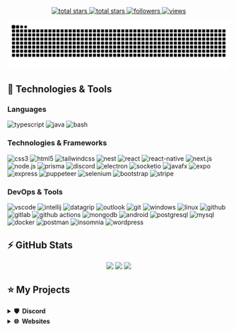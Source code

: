 <p align="center">
  <a href="https://github.com/Jonaskop44?tab=repositories&sort=stargazers">
    <img alt="total stars" title="Total stars on GitHub" src="https://custom-icon-badges.herokuapp.com/badge/dynamic/json?logo=star&host=formatted-dynamic-badges.herokuapp.com&formatter=metric&style=for-the-badge&color=4caf50&labelColor=388e3c&label=stars&query=$.stars&url=https://api.github-star-counter.workers.dev/user/Jonaskop44"/>
  </a>
  <a href="https://github.com/Jonaskop44?tab=repositories&sort=stargazers">
    <img alt="total stars" title="Total forks on GitHub" src="https://custom-icon-badges.herokuapp.com/badge/dynamic/json?logo=fork&host=formatted-dynamic-badges.herokuapp.com&formatter=metric&style=for-the-badge&color=ff5722&labelColor=bf360c&label=forks&query=$.forks&url=https://api.github-star-counter.workers.dev/user/Jonaskop44"/>
  </a>
  <a href="https://github.com/Jonaskop44?tab=followers">
    <img alt="followers" title="Follow me on Github" src="https://custom-icon-badges.herokuapp.com/github/followers/Jonaskop44?color=2196f3&labelColor=1976d2&style=for-the-badge&logo=person-add&label=Follow&logoColor=white"/>
  </a>
  <a href="https://github.com/Jonaskop44/Simple-View-Counter">
    <img alt="views" title="GitHub profile views" src="https://komarev.com/ghpvc/?username=Jonaskop44&style=for-the-badge&color=9e9e9e"/>
  </a>
</p>


![github contribution grid snake animation](https://raw.githubusercontent.com/jonaskop44/jonaskop44/output/github-contribution-grid-snake-dark.svg)

## 🚀 Technologies & Tools

### Languages

![typescript](https://img.shields.io/badge/typescript-black?style=flat-square&logo=typescript)
![java](https://custom-icon-badges.herokuapp.com/badge/java-black.svg?logo=java&logoColor=white&style=flat-square)
![bash](https://img.shields.io/badge/bash-black?style=flat-square&logo=gnu-bash)

### Technologies & Frameworks

![css3](https://img.shields.io/badge/css3-black?style=flat-square&logo=css3&logoColor=1572B6)
![html5](https://img.shields.io/badge/html5-black?style=flat-square&logo=html5)
![tailwindcss](https://img.shields.io/badge/tailwindcss-black?style=flat-square&logo=tailwindcss)
![nest](https://img.shields.io/badge/nest-black?style=flat-square&logo=nestjs)
![react](https://img.shields.io/badge/react-black?style=flat-square&logo=react)
![react-native](https://img.shields.io/badge/react_native-black?style=flat-square&logo=react)
![next.js](https://img.shields.io/badge/next.js-black?style=flat-square&logo=next.js)
![node.js](https://img.shields.io/badge/node.js-black?style=flat-square&logo=node.js)
![prisma](https://img.shields.io/badge/prisma-black?style=flat-square&logo=prisma&logoColor=2D3748)
![discord](https://img.shields.io/badge/discord.js-black?style=flat-square&logo=discord)
![electron](https://img.shields.io/badge/electron-black?style=flat-square&logo=electron)
![socketio](https://custom-icon-badges.herokuapp.com/badge/socketio-black.svg?logo=socketio&logoColor=white&style=flat-square)
![javafx](https://custom-icon-badges.herokuapp.com/badge/javafx-black.svg?logo=java&logoColor=white&style=flat-square)
![expo](https://img.shields.io/badge/expo-black?style=flat-square&logo=expo)
![express](https://img.shields.io/badge/express-black?style=flat-square&logo=express)
![puppeteer](https://img.shields.io/badge/puppeteer-black?style=flat-square&logo=puppeteer)
![selenium](https://img.shields.io/badge/selenium-black?style=flat-square&logo=selenium)
![bootstrap](https://img.shields.io/badge/bootstrap-black?style=flat-square&logo=bootstrap)
![stripe](https://img.shields.io/badge/stripe-black?style=flat-square&logo=stripe)

### DevOps & Tools

![vscode](https://img.shields.io/badge/vscode-black?style=flat-square&logo=visual-studio-code&logoColor=007ACC)
![intellij](https://img.shields.io/badge/intellij-black?style=flat-square&logo=intellij-idea)
![datagrip](https://img.shields.io/badge/datagrip-black?style=flat-square&logo=datagrip&logoColor=28D28D)
![outlook](https://custom-icon-badges.herokuapp.com/badge/outlook-black.svg?logo=outlook&logoColor=blue&style=flat-square)
![git](https://img.shields.io/badge/git-black?style=flat-square&logo=git)
![windows](https://img.shields.io/badge/windows-black?style=flat-square&logo=windows&logoColor=0078D6)
![linux](https://img.shields.io/badge/linux-black?style=flat-square&logo=linux)
![github](https://img.shields.io/badge/github-black?style=flat-square&logo=github)
![gitlab](https://img.shields.io/badge/gitlab-black?style=flat-square&logo=gitlab)
![github actions](https://img.shields.io/badge/github_actions-black?style=flat-square&logo=github-actions)
![mongodb](https://img.shields.io/badge/mongodb-black?style=flat-square&logo=mongodb)
![android](https://img.shields.io/badge/android-black?style=flat-square&logo=android)
![postgresql](https://img.shields.io/badge/postgresql-black?style=flat-square&logo=postgresql)
![mysql](https://img.shields.io/badge/mysql-black?style=flat-square&logo=mysql)
![docker](https://img.shields.io/badge/docker-black?style=flat-square&logo=docker)
![postman](https://img.shields.io/badge/postman-black?style=flat-square&logo=postman)
![insomnia](https://img.shields.io/badge/insomnia-black?style=flat-square&logo=insomnia)
![wordpress](https://img.shields.io/badge/wordpress-black?style=flat-square&logo=wordpress)

## ⚡ GitHub Stats

<p align="center">
    <img height="120px" src="https://github-readme-streak-stats.herokuapp.com/?user=jonaskop44&hide_border=true&theme=dark" />
    <img height="120px" src="https://github-readme-stats.vercel.app/api?username=jonaskop44&hide_title=true&hide_border=true&show_icons=true&include_all_commits=true&count_private=true&line_height=21&hide_rank=true&icon_color=fa8b00&theme=dark" />
    <img height="120px" src="https://github-readme-stats.vercel.app/api/top-langs/?username=jonaskop44&hide=html&hide_title=true&hide_border=true&layout=compact&langs_count=8&theme=dark" />
</p>

## ⭐ My Projects

<details>
  <summary><b>🛡️ &nbsp;Discord</b></summary>
  <br/>
  <p align="center">
    <a href="https://github.com/Jonaskop44/Discord-Helper">
      <img height="120px" src="https://github-readme-stats.vercel.app/api/pin/?username=jonaskop44&repo=Discord-Helper&theme=react&bg_color=151515&title_color=fff&icon_color=fa8b00&hide_border=true&show_icons=false" />
    </a>
    <a href="https://github.com/Jonaskop44/Discord-Cashsystem">
     <img height="120px" src="https://github-readme-stats.vercel.app/api/pin/?username=jonaskop44&repo=Discord-Cashsystem&theme=react&bg_color=151515&title_color=fff&icon_color=fa8b00&hide_border=true&show_icons=false" />
    </a>
  </p>
</details>

<details>
  <summary><b>🌐 &nbsp;Websites</b></summary>
  <br/>
  <p align="center">
    <a href="https://github.com/Jonaskop44/Adminpanel">
      <img height="120px" src="https://github-readme-stats.vercel.app/api/pin/?username=jonaskop44&repo=Adminpanel&theme=react&bg_color=151515&title_color=fff&icon_color=fa8b00&hide_border=true&show_icons=false" />
    </a>
    <a href="https://github.com/Jonaskop44/CodeFlexx-Old">
      <img height="120px" src="https://github-readme-stats.vercel.app/api/pin/?username=Jonaskop44&repo=CodeFlexx&theme=react&bg_color=151515&title_color=fff&icon_color=fa8b00&hide_border=true&show_icons=false" />
    </a>
    <a href="https://github.com/Jonaskop44/DiscordID2IP">
      <img height="120px" src="https://github-readme-stats.vercel.app/api/pin/?username=Jonaskop44&repo=DiscordID2IP&theme=react&bg_color=151515&title_color=fff&icon_color=fa8b00&hide_border=true&show_icons=false" />
    </a>
    <a href="https://github.com/Jonaskop44/ToolBox">
      <img height="120px" src="https://github-readme-stats.vercel.app/api/pin/?username=Jonaskop44&repo=ToolBox&theme=react&bg_color=151515&title_color=fff&icon_color=fa8b00&hide_border=true&show_icons=false" />
    </a>
    <a href="https://github.com/Jonaskop44/RiverCore-Technik">
      <img height="120px" src="https://github-readme-stats.vercel.app/api/pin/?username=Jonaskop44&repo=RiverCore-Technik&theme=react&bg_color=151515&title_color=fff&icon_color=fa8b00&hide_border=true&show_icons=false" />
    </a>
    <a href="https://github.com/Jonaskop44/LensCraft">
      <img height="120px" src="https://github-readme-stats.vercel.app/api/pin/?username=Jonaskop44&repo=LensCraft&theme=react&bg_color=151515&title_color=fff&icon_color=fa8b00&hide_border=true&show_icons=false" />
    </a>
  </p>
</details>
